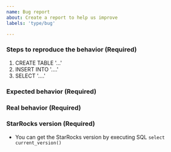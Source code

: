 ```yaml
---
name: Bug report
about: Create a report to help us improve
labels: 'type/bug'

---
```


### Steps to reproduce the behavior (Required)
1. CREATE TABLE '...'
2. INSERT INTO '....'
3. SELECT  '....'


### Expected behavior (Required)

### Real behavior (Required)

### StarRocks version (Required)
 - You can get the StarRocks version by executing SQL `select current_version()`
